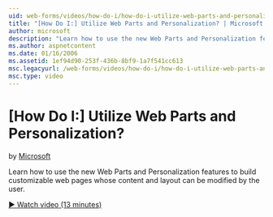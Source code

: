 ```yaml
---
uid: web-forms/videos/how-do-i/how-do-i-utilize-web-parts-and-personalization
title: "[How Do I:] Utilize Web Parts and Personalization? | Microsoft Docs"
author: microsoft
description: "Learn how to use the new Web Parts and Personalization features to build customizable web pages whose content and layout can be modified by the user."
ms.author: aspnetcontent
ms.date: 01/16/2006
ms.assetid: 1ef94d90-253f-436b-8bf9-1a7f541cc613
msc.legacyurl: /web-forms/videos/how-do-i/how-do-i-utilize-web-parts-and-personalization
msc.type: video
---
```

[How Do I:] Utilize Web Parts and Personalization?
====================
by [Microsoft](https://github.com/microsoft)

Learn how to use the new Web Parts and Personalization features to build customizable web pages whose content and layout can be modified by the user.

[&#9654; Watch video (13 minutes)](https://channel9.msdn.com/Blogs/ASP-NET-Site-Videos/how-do-i-utilize-web-parts-and-personalization)
